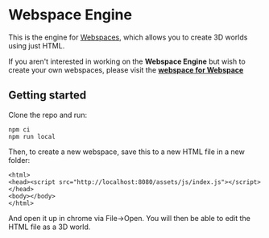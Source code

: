 # Webspace Engine

This is the engine for [Webspaces](https://webspaces.space), which allows you to create 3D worlds using just HTML.

If you aren't interested in working on the **Webspace Engine** but wish to create your own webspaces, please visit the [**webspace for Webspace**](https://webspaces.space)

## Getting started

Clone the repo and run:

```
npm ci
npm run local
```

Then, to create a new webspace, save this to a new HTML file in a new folder:
```
<html>
<head><script src="http://localhost:8080/assets/js/index.js"></script></head>
<body></body>
</html>
```

And open it up in chrome via File->Open. You will then be able to edit the HTML file as a 3D world.

